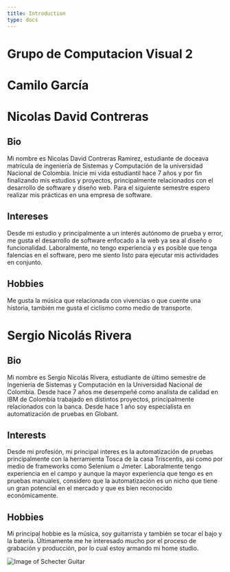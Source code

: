 ```yaml
---
title: Introduction
type: docs
---
```


# Grupo de Computacion Visual 2

# Camilo García

# Nicolas David Contreras

## Bio

Mi nombre es Nicolas David Contreras Ramirez, estudiante de doceava matrícula de ingeniería de Sistemas y Computación de la universidad Nacional de Colombia. Inicie mi vida estudiantil hace 7 años y por fin finalizando mis estudios y proyectos, principalmente relacionados con el desarrollo de software y diseño web. Para el siguiente semestre espero realizar mis prácticas en una empresa de software.

## Intereses

Desde mi estudio y principalmente a un interés autónomo de prueba y error, me gusta el desarrollo de software enfocado a la web ya sea al diseño o funcionalidad. Laboralmente, no tengo experiencia y es posible que tenga falencias en el software, pero me siento listo para ejecutar mis actividades en conjunto.

## Hobbies 

Me gusta la música que relacionada con vivencias o que cuente una historia, también me gusta el ciclismo como medio de transporte. 


# Sergio Nicolás Rivera

## Bio

Mi nombre es Sergio Nicolás Rivera, estudiante de último semestre de Ingenieria de Sistemas y Computación en la Universidad Nacional de Colombia. Desde hace 7 años me desempeñé como analista de calidad en IBM de Colombia trabajado en distintos proyectos, principalmente relacionados con la banca. Desde hace 1 año soy especialista en automatización de pruebas en Globant.

## Interests

Desde mi profesión, mi principal interes es la automatización de pruebas principalmente con la herramienta Tosca de la casa Triscentis, asi como por medio de frameworks como Selenium o Jmeter. Laboralmente tengo experiencia en el campo y aunque la mayor experiencia que tengo es en pruebas manuales, considero que la automatización es un nicho que tiene un gran potencial en el mercado y que es bien reconocido económicamente.

## Hobbies

Mi principal hobbie es la música, soy guitarrista y también se tocar el bajo y la bateria. Últimamente me he interesado mucho por el proceso de grabación y producción, por lo cual estoy armando mi home studio.

![Image of Schecter Guitar](https://www.schecterguitars.com/images/C-1%20FR%20S%20Blackjack.Gloss%20Black.01.png)
